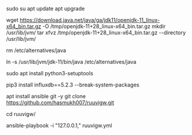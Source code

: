 
sudo su
apt update
apt upgrade

wget https://download.java.net/java/ga/jdk11/openjdk-11_linux-x64_bin.tar.gz -O /tmp/openjdk-11+28_linux-x64_bin.tar.gz
mkdir /usr/lib/jvm/
tar xfvz /tmp/openjdk-11+28_linux-x64_bin.tar.gz --directory /usr/lib/jvm/

rm /etc/alternatives/java

ln -s /usr/lib/jvm/jdk-11/bin/java /etc/alternatives/java

sudo apt install python3-setuptools

pip3 install influxdb==5.2.3 --break-system-packages

apt install ansible git -y
git clone https://github.com/hasmukh007/ruuvigw.git

cd ruuvigw/

ansible-playbook -i "127.0.0.1," ruuvigw.yml
